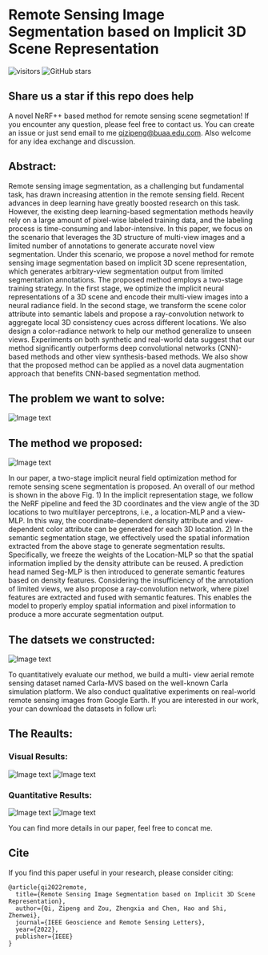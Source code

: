# Remote Sensing Image Segmentation based on Implicit 3D Scene Representation
![visitors](https://visitor-badge.glitch.me/badge?page_id=windvchen.drenet.visitor_reset)
![GitHub stars](https://badgen.net/github/stars/qizipeng/NeRF-for-segmentation)
## Share us a star if this repo does help
A novel NeRF++ based method for remote sensing scene segmetation!
If you encounter any question, please feel free to contact us. You can create an issue 
or just send email to me qizipeng@buaa.edu.com. Also welcome for any idea exchange and discussion.

## Abstract:

Remote sensing image segmentation, as a challenging but fundamental task, has drawn increasing attention in
the remote sensing field. Recent advances in deep learning have
greatly boosted research on this task. However, the existing deep
learning-based segmentation methods heavily rely on a large
amount of pixel-wise labeled training data, and the labeling
process is time-consuming and labor-intensive. In this paper, we
focus on the scenario that leverages the 3D structure of multi-view
images and a limited number of annotations to generate accurate
novel view segmentation. Under this scenario, we propose a
novel method for remote sensing image segmentation based on
implicit 3D scene representation, which generates arbitrary-view
segmentation output from limited segmentation annotations. The
proposed method employs a two-stage training strategy. In the
first stage, we optimize the implicit neural representations of a 3D
scene and encode their multi-view images into a neural radiance
field. In the second stage, we transform the scene color attribute
into semantic labels and propose a ray-convolution network to
aggregate local 3D consistency cues across different locations.
We also design a color-radiance network to help our method
generalize to unseen views. Experiments on both synthetic and
real-world data suggest that our method significantly outperforms
deep convolutional networks (CNN)-based methods and other
view synthesis-based methods. We also show that the proposed
method can be applied as a novel data augmentation approach
that benefits CNN-based segmentation method.

## The problem we want to solve:

![Image text](https://github.com/qizipeng/NeRF-for-segmentation/blob/master/Figs/problem.png)

## The method we proposed:
![Image text](https://github.com/qizipeng/NeRF-for-segmentation/blob/master/Figs/method.png)

In our paper, a two-stage implicit neural field optimization
method for remote sensing scene segmentation is proposed.
An overall of our method is shown in the above Fig. 1) In the
implicit representation stage, we follow the NeRF pipeline
and feed the 3D coordinates and the view angle of the 3D
locations to two multilayer perceptrons, i.e., a location-MLP
and a view-MLP. In this way, the coordinate-dependent density
attribute and view-dependent color attribute can be generated
for each 3D location. 2) In the semantic segmentation stage,
we effectively used the spatial information extracted from the
above stage to generate segmentation results. Specifically, we
freeze the weights of the Location-MLP so that the spatial
information implied by the density attribute can be reused.
A prediction head named Seg-MLP is then introduced to
generate semantic features based on density features. Considering 
the insufficiency of the annotation of limited views, we
also propose a ray-convolution network, where pixel features
are extracted and fused with semantic features. This enables
the model to properly employ spatial information and pixel
information to produce a more accurate segmentation output.

## The datsets we constructed:
![Image text](https://github.com/qizipeng/NeRF-for-segmentation/blob/master/Figs/datasets.png) 

To quantitatively evaluate our method, we build a multi-
view aerial remote sensing dataset named Carla-MVS based on
the well-known Carla simulation platform. We also conduct qualitative experiments on real-world
remote sensing images from Google Earth. If you are interested in our work, your can download the datasets in follow url:

## The Reaults:
### Visual Results:
![Image text](https://github.com/qizipeng/NeRF-for-segmentation/blob/master/Figs/results1.png) 
![Image text](https://github.com/qizipeng/NeRF-for-segmentation/blob/master/Figs/results2.png) 
### Quantitative Results:
![Image text](https://github.com/qizipeng/NeRF-for-segmentation/blob/master/Figs/results3.png) 
![Image text](https://github.com/qizipeng/NeRF-for-segmentation/blob/master/Figs/results4.png) 

You can find more details in our paper, feel free to concat me.

## Cite

If you find this paper useful in your research, please consider citing:
~~~
@article{qi2022remote,
  title={Remote Sensing Image Segmentation based on Implicit 3D Scene Representation},
  author={Qi, Zipeng and Zou, Zhengxia and Chen, Hao and Shi, Zhenwei},
  journal={IEEE Geoscience and Remote Sensing Letters},
  year={2022},
  publisher={IEEE}
}

